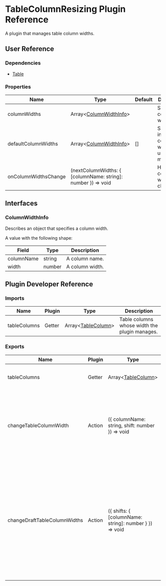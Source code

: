 # TableColumnResizing Plugin Reference

A plugin that manages table column widths.

## User Reference

### Dependencies

- [Table](table.md)

### Properties

Name | Type | Default | Description
-----|------|---------|------------
columnWidths | Array&lt;[ColumnWidthInfo](#ColumnWidthInfo)&gt; | | Specifies column widths.
defaultColumnWidths | Array&lt;[ColumnWidthInfo](#ColumnWidthInfo)&gt; | [] | Specifies initial column widths in uncontrolled mode.
onColumnWidthsChange | (nextColumnWidths: { [columnName: string]: number }) => void | | Handles column width changes.

## Interfaces

### ColumnWidthInfo

Describes an object that specifies a column width.

A value with the following shape:

Field | Type | Description
------|------|------------
columnName | string | A column name.
width | number | A column width.

## Plugin Developer Reference

### Imports

Name | Plugin | Type | Description
-----|--------|------|------------
tableColumns | Getter | Array&lt;[TableColumn](table.md#tablecolumn)&gt; | Table columns whose width the plugin manages.


### Exports

Name | Plugin | Type | Description
-----|--------|------|------------
tableColumns | Getter | Array&lt;[TableColumn](table.md#tablecolumn)&gt; | Table columns with new width values applied.
changeTableColumnWidth | Action | ({ columnName: string, shift: number }) => void | Changes the specified column width. Column width is increased by the corresponding shift value, or decreased if the value is negative.
changeDraftTableColumnWidths | Action | ({ shifts: { [columnName: string]: number } }) => void | Changes the specified columns' width used for preview. Each column width is increased by the corresponding shift value, or decreased if the value is negative. Setting a shift to `null` clears the corresponding column's draft width.
